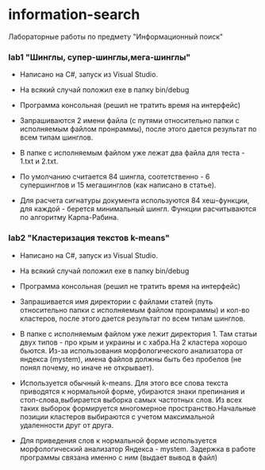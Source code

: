 information-search
==================

Лабораторные работы по предмету "Информационный поиск"
 
 
### lab1 "Шинглы, супер-шинглы,мега-шинглы"
 
 - Написано на C#, запуск из Visual Studio.
 
 - На всякий случай положил exe в папку bin/debug
 
 - Программа консольная (решил не тратить время на интерфейс) 
 
 - Запрашиваются 2 имени файла (с путями относительно папки с исполняемым файлом пронраммы), после этого дается результат по всем типам шинглов.
 - В папке c исполняемым файлом уже лежат два файла для теста - 1.txt и 2.txt.
 
 - По умолчанию считается 84 шингла, соотетственно - 6 супершинглов и 15 мегашинглов (как написано в статье).
 
 - Для расчета сигнатуры документа используются 84 хеш-функции, для каждой - берется минимальный шингл. Функции расчитываются по алгоритму Карпа-Рабина.
 
### lab2 "Кластеризация текстов k-means"

 - Написано на C#, запуск из Visual Studio.
 
 - На всякий случай положил exe в папку bin/debug
 
 - Программа консольная (решил не тратить время на интерфейс) 
 
 - Запрашивается имя директории с файлами статей (путь относительно папки с исполняемым файлом пронраммы) и кол-во кластеров, после этого дается результат по всем типам шинглов.
 - В папке c исполняемым файлом уже лежит директория 1. Там статьи двух типов - про крым и украины и с хабра.На 2 кластера хорошо бьются. Из-за использования морфологического анализатора от яндекса (mystem), имена файлов должны быть без пробелов (не понял почему, но иначе не открывает).
 
 - Используется обычный k-means. Для этого все слова текста приводятся к нормальной форме, убираются знаки препинания и стоп-слова,выбирается выборка самых частотных слов. Из всех таких выборок формируется многомерное пространство.Начальные позиции кластеров выбираются с учетом максимальной удаленности друг от друга.
 
 - Для приведения слов к нормальной форме используется морфологический анализатор Яндекса - mystem. Задержка в работе программы связана именно с ним (выдает вывод в файл)
